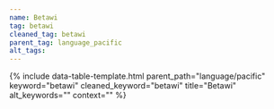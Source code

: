 ```yaml
---
name: Betawi
tag: betawi
cleaned_tag: betawi
parent_tag: language_pacific
alt_tags: 
---
```


{% include data-table-template.html 
  parent_path="language/pacific" 
  keyword="betawi" 
  cleaned_keyword="betawi" 
  title="Betawi"
  alt_keywords=""
  context=""
%}

